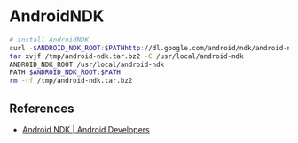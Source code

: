 # AndroidNDK

``` sh
# install AndroidNDK
curl -$ANDROID_NDK_ROOT:$PATHhttp://dl.google.com/android/ndk/android-ndk-r9-linux-x86_64.tar.bz2 > /tmp/android-ndk.tar.bz2
tar xvjf /tmp/android-ndk.tar.bz2 -C /usr/local/android-ndk
ANDROID_NDK_ROOT /usr/local/android-ndk
PATH $ANDROID_NDK_ROOT:$PATH
rm -rf /tmp/android-ndk.tar.bz2
```

## References

- [Android NDK | Android Developers](https://developer.android.com/tools/sdk/ndk/index.html)


